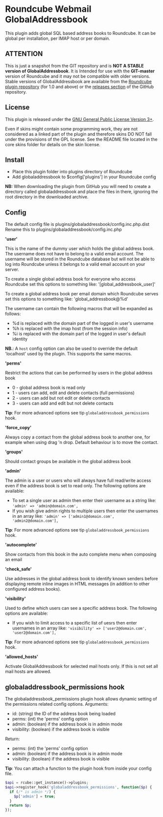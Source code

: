 Roundcube Webmail GlobalAddressbook
===================================
This plugin adds global SQL based address books to Roundcube. It can be
global per installation, per IMAP host or per domain.

ATTENTION
---------
This is just a snapshot from the GIT repository and is **NOT A STABLE version
of GlobalAddressbook**. It is Intended for use with the **GIT-master** version
of Roundcube and it may not be compatible with older versions. Stable versions
of GlobalAddressbook are available from the
[Roundcube plugin repository][rcplugrepo] (for 1.0 and above) or the
[releases section][releases] of the GitHub repository.

License
-------
This plugin is released under the [GNU General Public License Version 3+][gpl].

Even if skins might contain some programming work, they are not considered
as a linked part of the plugin and therefore skins DO NOT fall under the
provisions of the GPL license. See the README file located in the core skins
folder for details on the skin license.

Install
-------
* Place this plugin folder into plugins directory of Roundcube
* Add globaladdressbook to $config['plugins'] in your Roundcube config

**NB:** When downloading the plugin from GitHub you will need to create a
directory called globaladdressbook and place the files in there, ignoring the
root directory in the downloaded archive.

Config
------
The default config file is plugins/globaladdressbook/config.inc.php.dist
Rename this to plugins/globaladdressbook/config.inc.php

**'user'**

This is the name of the dummy user which holds the global address book.
The username does not have to belong to a valid email account. The username
will be stored in the Roundcube database but will not be able to log into
Roundcube unless it belongs to a valid email account on your server.

To create a single global address book for everyone who access Roundcube set
this options to something like: '[global_addressbook_user]'

To create a global address book per email domain which Roundcube serves set
this options to something like: 'global_addressbook@%d'

The username can contain the following macros that will be expanded as
follows:
* %d is replaced with the domain part of the logged in user's username
* %h is replaced with the imap host (from the session info)
* %i is replaced with the domain part of the logged in user's default identity

**NB.**: A `host` config option can also be used to override the default
'localhost' used by the plugin. This supports the same macros.

**'perms'**

Restrict the actions that can be performed by users in the global address book
* 0 - global address book is read only
* 1 - users can add, edit and delete contacts (full permissions)
* 2 - users can add but not edit or delete contacts
* 3 - users can add and edit but not delete contacts

**Tip**: For more advanced options see tip `globaladdressbook_permissions` hook.

**'force_copy'**

Always copy a contact from the global address book to another one, for example
when using drag 'n drop. Default behaviour is to move the contact.

**'groups'**

Should contact groups be available in the global address book

**'admin'**

The admin is a user or users who will always have full read/write access even
if the address book is set to read only. The following options are available:
* To set a single user as admin then enter their username as a string like:
  `'admin' => 'admin@domain.com',`
* If you wish give admin rights to multiple users then enter the usernames in
  an array like: `'admin' => ['admin1@domain.com', 'admin2@domain.com'],`

**Tip**: For more advanced options see tip `globaladdressbook_permissions` hook.

**'autocomplete'**

Show contacts from this book in the auto complete menu when composing an email

**'check_safe'**

Use addresses in the global address book to identify known senders before
displaying remote inline images in HTML messages (in addition to other
configured address books).

**'visibility'**

Used to define which users can see a specific address book. The following
options are available:
* If you wish to limit access to a specific list of uesrs then enter usernames
  in an array like: `'visibility' => ['user2@domain.com', 'user2@domain.com'],`

**Tip**: For more advanced options see tip `globaladdressbook_permissions` hook.

**'allowed_hosts'**

Activate GlobalAddressbook for selected mail hosts only. If this is not set all
mail hosts are allowed.

globaladdressbook_permissions hook
----------------------------------
The globaladdressbook_permissions plugin hook allows dynamic setting of the
permissions related config options.
Arguments:
* id: (string) the ID of the address book being loaded
* perms: (int) the 'perms' config option
* admin: (boolean) if the address book is in admin mode
* visibility: (boolean) if the address book is visible

Return:
* perms: (int) the 'perms' config option
* admin: (boolean) if the address book is in admin mode
* visibility: (boolean) if the address book is visible

**Tip**: You can attach a function to the plugin hook from inside your config file.
```php
$api = rcube::get_instance()->plugins;
$api->register_hook('globaladdressbook_permissions', function($p) {
  if (/* is admin */) {
    $p['admin'] = true;
  }
  return $p;
});
```

[rcplugrepo]: https://plugins.roundcube.net/#/packages/johndoh/globaladdressbook
[releases]: https://github.com/johndoh/roundcube-globaladdressbook/releases
[gpl]: https://www.gnu.org/licenses/gpl.html